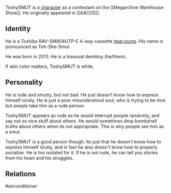 ToshySMUT is a [character](Characters) as a contestant on the [[Megarchive Warehouse Show]]. He originally appeared in [[AACOS]].

## Identity

He is a Toshiba RAV-SM804UTP-E 4-way cassette  [heat pump](Air%20Conditioners.md). His name is pronounced as Toh-She-Smut.

He was born in 2013. He is a bisexual demiboy (he/them).

If skin color matters, ToshySMUT is white.

## Personality

He is rude and smutty, but not bad. He just doesn't know how to express himself nicely. He is just a poor misunderstood soul, who is trying to be nice but people take him as a rude person.

ToshySMUT appears as rude as he would interrupt people randomly, and say not so nice stuff about others. He would sometimes drop bombshell truths about others when its not appropriate. This is why people see him as a smut.

ToshySMUT is a good person though. Its just that he doesn't know how to express himself nicely, and in fact he also doesn't know how to properly socialize. He is too isolated for it. If he is not rude, he can tell you stories from his heart and his struggles.

## Relations

#airconditioner 